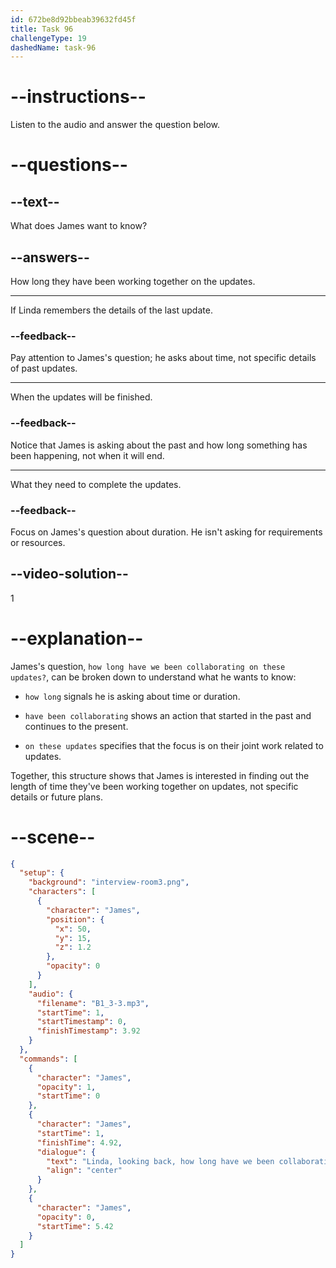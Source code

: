 ```yaml
---
id: 672be8d92bbeab39632fd45f
title: Task 96
challengeType: 19
dashedName: task-96
---
```


<!-- (audio) James: Linda, looking back, how long have we been collaborating on these updates? -->

# --instructions--

Listen to the audio and answer the question below.

# --questions--

## --text--

What does James want to know?

## --answers--

How long they have been working together on the updates.

---

If Linda remembers the details of the last update.

### --feedback--

Pay attention to James's question; he asks about time, not specific details of past updates.

---

When the updates will be finished.

### --feedback--

Notice that James is asking about the past and how long something has been happening, not when it will end.

---

What they need to complete the updates.

### --feedback--

Focus on James's question about duration. He isn't asking for requirements or resources.

## --video-solution--

1

# --explanation--

James's question, `how long have we been collaborating on these updates?`, can be broken down to understand what he wants to know:

- `how long` signals he is asking about time or duration.

- `have been collaborating` shows an action that started in the past and continues to the present. 

- `on these updates` specifies that the focus is on their joint work related to updates.

Together, this structure shows that James is interested in finding out the length of time they've been working together on updates, not specific details or future plans.

# --scene--

```json
{
  "setup": {
    "background": "interview-room3.png",
    "characters": [
      {
        "character": "James",
        "position": {
          "x": 50,
          "y": 15,
          "z": 1.2
        },
        "opacity": 0
      }
    ],
    "audio": {
      "filename": "B1_3-3.mp3",
      "startTime": 1,
      "startTimestamp": 0,
      "finishTimestamp": 3.92
    }
  },
  "commands": [
    {
      "character": "James",
      "opacity": 1,
      "startTime": 0
    },
    {
      "character": "James",
      "startTime": 1,
      "finishTime": 4.92,
      "dialogue": {
        "text": "Linda, looking back, how long have we been collaborating on these updates?",
        "align": "center"
      }
    },
    {
      "character": "James",
      "opacity": 0,
      "startTime": 5.42
    }
  ]
}
```
